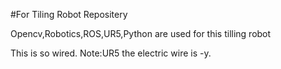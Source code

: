 #For Tiling Robot Repositery

Opencv,Robotics,ROS,UR5,Python are used for this tilling robot

This is so wired.
Note:UR5 the electric wire is -y.

